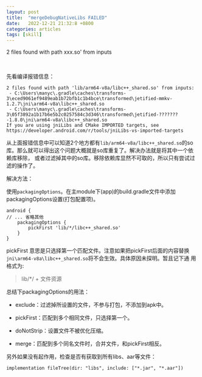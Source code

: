 ```yaml
---
layout: post
title:  "mergeDebugNativeLibs FAILED"
date:   2022-12-21 21:32:8 +0800
categories: articles 
tags: [skill]
---
```

2 files found with path xxx.so' from inputs

<br>

先看编译报错信息：

```text
2 files found with path 'lib/arm64-v8a/libc++_shared.so' from inputs:
 - C:\Users\manyc\.gradle\caches\transforms-3\eced9061ef9489eab1b72bfb1c1b4bce\transformed\jetified-mmkv-1.2.7\jni\arm64-v8a\libc++_shared.so
 - C:\Users\manyc\.gradle\caches\transforms-3\05f3892a1b17b6e5b2c0257584c3d346\transformed\jetified-???????-1.8.0\jni\arm64-v8a\libc++_shared.so
If you are using jniLibs and CMake IMPORTED targets, see
https://developer.android.com/r/tools/jniLibs-vs-imported-targets
```

从上面报错信息中可以知道2个地方都有`lib/arm64-v8a/libc++_shared.so`的so库。那么就可以得出这个问题大概就是so库重复了。解决办法就是将其中一个依赖库移除，
或者过滤掉其中的so库。移除依赖库显然不可取的，所以只有尝试过滤的操作了。   

解决方法：  

使用`packagingOptions`。在主module下(app)的build.gradle文件中添加packagingOptions设置(打包配置项)。  

```text
android {
// ... 省略其他
    packagingOptions {
        pickFirst 'lib/*/libc++_shared.so'
    }
}
```

pickFirst 意思是只选择第一个匹配文件。注意如果把pickFirst后面的内容替换`jni\arm64-v8a\libc++_shared.so`将不会生效。具体原因未探明。暂且记下通
用格式为:  

> lib/*/ + 文件资源

<p>

总结下packagingOptions的用法：


* exclude：过滤掉所设置的文件，不参与打包，不添加到apk中。

* pickFirst：匹配到多个相同文件，只选择第一个。

* doNotStrip：设置文件不被优化压缩。

* merge：匹配到多个同名文件时，合并文件，和pickFirst相反。


<p>


另外如果没有起作用，检查是否有获取到所有libs、aar等文件：   

```text
implementation fileTree(dir: "libs", include: ["*.jar", "*.aar"])
```





